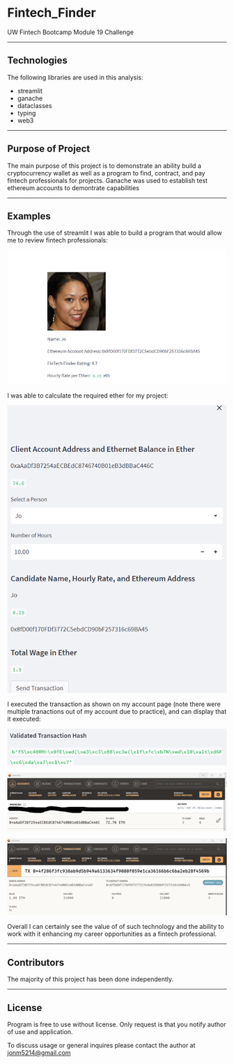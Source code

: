 # Fintech_Finder
UW Fintech Bootcamp Module 19 Challenge

---

## Technologies

The following libraries are used in this analysis:  
  
  * streamlit  
  * ganache
  * dataclasses
  * typing
  * web3
  
---

## Purpose of Project

The main purpose of this project is to demonstrate an ability build a cryptocurrency wallet as well as a program to find, contract, and pay fintech professionals for projects.  Ganache was used to establish test ethereum accounts to demontrate capabilities    
  
---

## Examples

Through the use of streamlit I was able to build a program that would allow me to review fintech professionals: 
 
 ![Potential_Candidates](Images/selected_pro_2.png)
 
 
I was able to calculate the required ether for my project:
  
  ![Ether_Estimate](Images/selected_pro.png)
  
I executed the transaction as shown on my account page (note there were multiple tranactions out of my account due to practice), and can display that it executed:
  
  ![Validated](Images/validated_transaction.png)  
    
  ![Ether Sent](Images/fintech_transaction.png)  
    
  ![Transaction](Images/contract_call.png)
  

Overall I can certainly see the value of of such technology and the ability to work with it enhancing my career opportunities as a fintech professional.  

---

## Contributors

The majority of this project has been done independently.

---

## License

Program is free to use without license.  Only request is that you notify author of use and application.
  
To discuss usage or general inquires please contact the author at jonm5214@gmail.com